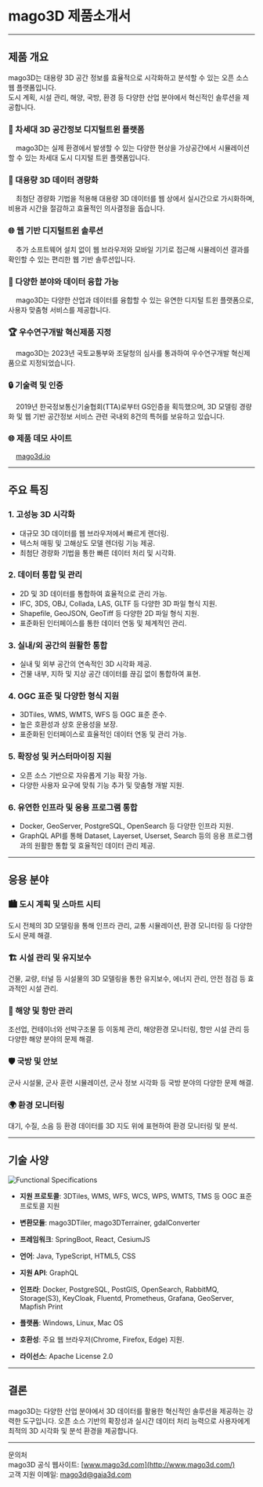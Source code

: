 # mago3D 제품소개서

---
## 제품 개요
mago3D는 대용량 3D 공간 정보를 효율적으로 시각화하고 분석할 수 있는 오픈 소스 웹 플랫폼입니다.  
도시 계획, 시설 관리, 해양, 국방, 환경 등 다양한 산업 분야에서 혁신적인 솔루션을 제공합니다.

### **🚀 차세대 3D 공간정보 디지털트윈 플랫폼**
&nbsp;&nbsp;&nbsp;&nbsp;mago3D는 실제 환경에서 발생할 수 있는 다양한 현상을 가상공간에서 시뮬레이션할 수 있는 차세대 도시 디지털 트윈 플랫폼입니다.

### **💾 대용량 3D 데이터 경량화**
&nbsp;&nbsp;&nbsp;&nbsp;최첨단 경량화 기법을 적용해 대용량 3D 데이터를 웹 상에서 실시간으로 가시화하며, 비용과 시간을 절감하고 효율적인 의사결정을 돕습니다.   

### **🌐 웹 기반 디지털트윈 솔루션**
&nbsp;&nbsp;&nbsp;&nbsp;추가 소프트웨어 설치 없이 웹 브라우저와 모바일 기기로 접근해 시뮬레이션 결과를 확인할 수 있는 편리한 웹 기반 솔루션입니다.   

### **🔗 다양한 분야와 데이터 융합 가능**
&nbsp;&nbsp;&nbsp;&nbsp;mago3D는 다양한 산업과 데이터를 융합할 수 있는 유연한 디지털 트윈 플랫폼으로, 사용자 맞춤형 서비스를 제공합니다.   

### **🏆 우수연구개발 혁신제품 지정**
&nbsp;&nbsp;&nbsp;&nbsp;mago3D는 2023년 국토교통부와 조달청의 심사를 통과하여 우수연구개발 혁신제품으로 지정되었습니다.   

### **🔒 기술력 및 인증**
&nbsp;&nbsp;&nbsp;&nbsp;2019년 한국정보통신기술협회(TTA)로부터 GS인증을 획득했으며, 3D 모델링 경량화 및 웹 기반 공간정보 서비스 관련 국내외 8건의 특허를 보유하고 있습니다.   

### **🌐 제품 데모 사이트**
&nbsp;&nbsp;&nbsp;&nbsp;[mago3d.io](https://mago3d.net/)   

---
## 주요 특징

### 1. **고성능 3D 시각화**
* 대규모 3D 데이터를 웹 브라우저에서 빠르게 렌더링.
* 텍스처 매핑 및 고해상도 모델 렌더링 기능 제공.
* 최첨단 경량화 기법을 통한 빠른 데이터 처리 및 시각화.

### 2. **데이터 통합 및 관리**
* 2D 및 3D 데이터를 통합하여 효율적으로 관리 가능.
* IFC, 3DS, OBJ, Collada, LAS, GLTF 등 다양한 3D 파일 형식 지원.
* Shapefile, GeoJSON, GeoTiff 등 다양한 2D 파일 형식 지원.
* 표준화된 인터페이스를 통한 데이터 연동 및 체계적인 관리.

### 3. **실내/외 공간의 원활한 통합**
* 실내 및 외부 공간의 연속적인 3D 시각화 제공.
* 건물 내부, 지하 및 지상 공간 데이터를 끊김 없이 통합하여 표현.

### 4. **OGC 표준 및 다양한 형식 지원**
* 3DTiles, WMS, WMTS, WFS 등 OGC 표준 준수.
* 높은 호환성과 상호 운용성을 보장.
* 표준화된 인터페이스로 효율적인 데이터 연동 및 관리 가능.

### 5. **확장성 및 커스터마이징 지원**
* 오픈 소스 기반으로 자유롭게 기능 확장 가능.
* 다양한 사용자 요구에 맞춰 기능 추가 및 맞춤형 개발 지원.

### 6. **유연한 인프라 및 응용 프로그램 통합**
* Docker, GeoServer, PostgreSQL, OpenSearch 등 다양한 인프라 지원.
* GraphQL API를 통해 Dataset, Layerset, Userset, Search 등의 응용 프로그램과의 원활한 통합 및 효율적인 데이터 관리 제공.



---
## 응용 분야

### **🏙️ 도시 계획 및 스마트 시티**
도시 전체의 3D 모델링을 통해 인프라 관리, 교통 시뮬레이션, 환경 모니터링 등 다양한 도시 문제 해결.

### **🏗️ 시설 관리 및 유지보수**
건물, 교량, 터널 등 시설물의 3D 모델링을 통한 유지보수, 에너지 관리, 안전 점검 등 효과적인 시설 관리.

### **🌊 해양 및 항만 관리**
조선업, 컨테이너와 선박구조물 등 이동체 관리, 해양환경 모니터링, 항만 시설 관리 등 다양한 해양 분야의 문제 해결.

### **🛡️ 국방 및 안보**
군사 시설물, 군사 훈련 시뮬레이션, 군사 정보 시각화 등 국방 분야의 다양한 문제 해결.

### **🌍 환경 모니터링**
대기, 수질, 소음 등 환경 데이터를 3D 지도 위에 표현하여 환경 모니터링 및 분석.



---
## 기술 사양
<img src="../../images/Introduction%20mago3D.jpg" alt="Functional Specifications">

* **지원 프로토콜**: 3DTiles, WMS, WFS, WCS, WPS, WMTS, TMS 등 OGC 표준 프로토콜 지원
* **변환모듈**: mago3DTiler, mago3DTerrainer, gdalConverter
* **프레임워크**: SpringBoot, React, CesiumJS
* **언어**: Java, TypeScript, HTML5, CSS
* **지원 API**: GraphQL
* **인프라**: Docker, PostgreSQL, PostGIS, OpenSearch, RabbitMQ, Storage(S3), KeyCloak, Fluentd, Prometheus, Grafana, GeoServer, Mapfish Print



* **플랫폼**: Windows, Linux, Mac OS
* **호환성**: 주요 웹 브라우저(Chrome, Firefox, Edge) 지원.
* **라이선스**: Apache License 2.0

---
## 결론
mago3D는 다양한 산업 분야에서 3D 데이터를 활용한 혁신적인 솔루션을 제공하는 강력한 도구입니다. 오픈 소스 기반의 확장성과 실시간 데이터 처리 능력으로 사용자에게 최적의 3D 시각화 및 분석 환경을 제공합니다.

---

문의처  
mago3D 공식 웹사이트: [www.mago3d.com](http://www.mago3d.com/)  
고객 지원 이메일: mago3d@gaia3d.com  